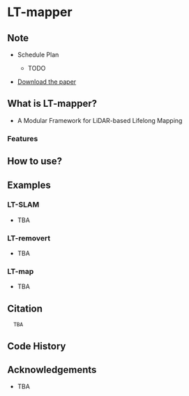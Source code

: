 # LT-mapper

## Note
- Schedule Plan  
  - TODO

- [Download the paper](TODO)

## What is LT-mapper?
- A Modular Framework for LiDAR-based Lifelong Mapping

### Features 

## How to use?

## Examples

### LT-SLAM 
- TBA

### LT-removert 
- TBA

### LT-map
- TBA

## Citation
```
  TBA
```

## Code History 


## Acknowledgements
- TBA

